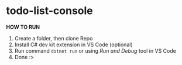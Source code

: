 ﻿# todo-list-console
**HOW TO RUN**
1. Create a folder, then clone Repo
2. Install C# dev kit extension in VS Code (optional)
3. Run command `dotnet run` or using *Run and Debug* tool in VS Code
4. Done :> 
